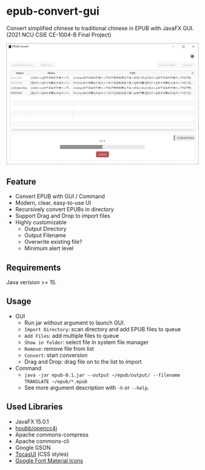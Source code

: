 # epub-convert-gui
Convert simplified chinese to traditional chinese in EPUB with JavaFX GUI.  
(2021 NCU CSIE CE-1004-B Final Project)  

![Screenshot](./Screenshot.png)

## Feature
- Convert EPUB with GUI / Command
- Modern, clear, easy-to-use UI
- Recursively convert EPUBs in directory
- Support Drag and Drop to import files
- Highly customizable
    - Output Directory
    - Output Filename
    - Overwrite existing file?
    - Minimum alert level

## Requirements
Java verision >= 15.

## Usage
- GUI
    - Run jar without argument to launch GUI.
    - `Import Directory`: scan directory and add EPUB files to queue
    - `Add Files`: add multiple files to queue
    - `Show in folder`: select file in system file manager
    - `Remove`: remove file from list
    - `Convert`: start conversion
    - Drag and Drop: drag file on to the list to import
- Command
    - `java -jar epub-0.1.jar --output ~/epub/output/ --filename TRANSLATE ~/epub/*.epub`
    - See more argument description with `-h` or `--help`.

## Used Libraries
- JavaFX 15.0.1
- [houbb/opencc4j](https://github.com/houbb/opencc4j)
- Apache commons-compress
- Apache commons-cli
- Google GSON
- [TocasUI](https://tocas-ui.com) (CSS styles)
- [Google Font Material Icons](https://fonts.google.com/icons?selected=Material+Icons+Outlined)